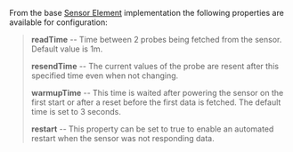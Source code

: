 
From the base [Sensor Element](/elements/sensors.md) implementation the following properties are available for configuration:

> **readTime** -- Time between 2 probes being fetched from the sensor. Default value is 1m.
>
> **resendTime** -- The current values of the probe are resent after this specified time even when not changing.
>
> **warmupTime** -- This time is waited after powering the sensor on the first start or after a reset before the first data is fetched.
> The default time is set to 3 seconds.
>
> **restart** -- This property can be set to true to enable an automated restart when the sensor was not responding data.

